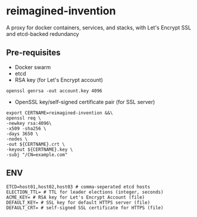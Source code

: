 # reimagined-invention
A proxy for docker containers, services, and stacks, with Let's Encrypt SSL and etcd-backed redundancy

## Pre-requisites
- Docker swarm
- etcd
- RSA key (for Let's Encrypt account)
```
openssl genrsa -out account.key 4096
```
- OpenSSL key/self-signed certificate pair (for SSL server)
```
export CERTNAME=reimagined-invention &&\
openssl req \
-newkey rsa:4096\
-x509 -sha256 \
-days 3650 \
-nodes \
-out ${CERTNAME}.crt \
-keyout ${CERTNAME}.key \
-subj "/CN=example.com" 
```

## ENV
```
ETCD=host01,host02,host03 # comma-seperated etcd hosts
ELECTION_TTL= # TTL for leader elections (integer, seconds)
ACME_KEY= # RSA key for Let's Encrypt Account (file)
DEFAULT_KEY= # SSL key for default HTTPS server (file)
DEFAULT_CRT= # self-signed SSL certificate for HTTPS (file)
```